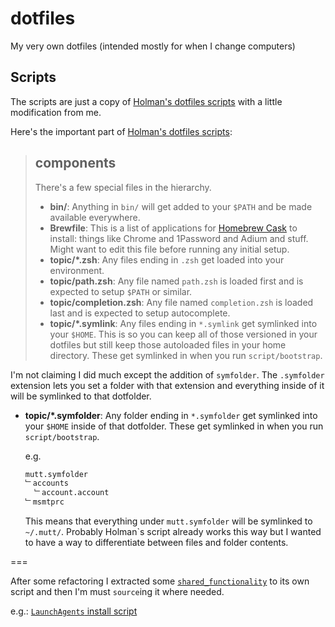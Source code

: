 # dotfiles
My very own dotfiles (intended mostly for when I change computers)

## Scripts

The scripts are just a copy of [Holman's dotfiles scripts][holman] with a little modification from me.

Here's the important part of [Holman's dotfiles scripts][holman]:

>## components
>
>There's a few special files in the hierarchy.
>
>- **bin/**: Anything in `bin/` will get added to your `$PATH` and be made
  available everywhere.
>- **Brewfile**: This is a list of applications for [Homebrew Cask](http://caskroom.io) to install: things like Chrome and 1Password and Adium and stuff. Might want to edit this file before running any initial setup.
>- **topic/\*.zsh**: Any files ending in `.zsh` get loaded into your
  environment.
>- **topic/path.zsh**: Any file named `path.zsh` is loaded first and is
  expected to setup `$PATH` or similar.
>- **topic/completion.zsh**: Any file named `completion.zsh` is loaded
  last and is expected to setup autocomplete.
>- **topic/\*.symlink**: Any files ending in `*.symlink` get symlinked into
  your `$HOME`. This is so you can keep all of those versioned in your dotfiles
  but still keep those autoloaded files in your home directory. These get
  symlinked in when you run `script/bootstrap`.

I'm not claiming I did much except the addition of `symfolder`.
The `.symfolder` extension lets you set a folder with that extension and everything inside of it will be symlinked to that dotfolder.

- **topic/\*.symfolder**: Any folder ending in `*.symfolder` get symlinked into
  your `$HOME` inside of that dotfolder. 
  These get symlinked in when you run `script/bootstrap`.
  
  e.g.
  ```bash
  mutt.symfolder
  ﹂accounts
    ﹂account.account
  ﹂msmtprc
  ```
  
  This means that everything under `mutt.symfolder` will be symlinked to `~/.mutt/`.
  Probably Holman`s script already works this way but I wanted to have a way to differentiate between files and folder contents.

===

After some refactoring I extracted some [`shared_functionality`](script/shared_functionality) to its own script and then I'm must `source`ing it where needed.

e.g.:
[`LaunchAgents` install script](osx/LaunchAgents/install.sh#L3:L5)

[holman]:https://github.com/holman/dotfiles
